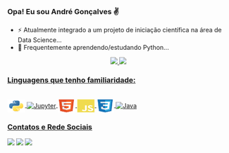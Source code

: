 ### Opa! Eu sou André Gonçalves ✌

- ⚡ Atualmente integrado a um projeto de iniciação científica na área de Data Science...
- 🌱 Frequentemente aprendendo/estudando Python...

<div align="center">
  <a href="https://github.com/Andre-Goncalves-Martins">
  <img height="180em" src="https://github-readme-stats.vercel.app/api?username=Andre-Goncalves-Martins&show_icons=true&theme=dark&include_all_commits=true&count_private=true"/>
  <img height="160em" src="https://github-readme-stats.vercel.app/api/top-langs/?username=Andre-Goncalves-Martins&layout=compact&langs_count=7&theme=dark"/>
</div>
  
 ### Linguagens que tenho familiaridade:
<div style="display: inline_block"><br>
  <img align="center" alt="Python" height="30" width="40" src="https://raw.githubusercontent.com/devicons/devicon/master/icons/python/python-original.svg">
  <img align="center" alt="Jupyter" src="https://img.shields.io/badge/Made%20with-Jupyter-orange?style=for-the-badge&logo=Jupyter">
  <img align="center" alt="HTML" height="30" width="40"src="https://raw.githubusercontent.com/devicons/devicon/master/icons/html5/html5-original.svg">
  <img align="center" alt="Js" height="30" width="40" src="https://raw.githubusercontent.com/devicons/devicon/master/icons/javascript/javascript-plain.svg">
  <img align="center" alt="CSS" height="30" width="40" src="https://raw.githubusercontent.com/devicons/devicon/master/icons/css3/css3-original.svg">
  <img align="center" alt="Java" src="https://img.shields.io/badge/Java-ED8B00?style=for-the-badge&logo=java&logoColor=white">
</div>
  
 ### Contatos e Rede Sociais
 
<div> 
  <a href="https://www.instagram.com/andremartins__/" target="_blank"><img src="https://img.shields.io/badge/-Instagram-%23E4405F?style=for-the-badge&logo=instagram&logoColor=white" target="_blank"></a>
  <a href = "mailto:andregmartins26@gmail.com"><img src="https://img.shields.io/badge/-Gmail-%23333?style=for-the-badge&logo=gmail&logoColor=white" target="_blank"></a>
  <a href="https://www.linkedin.com/in/andre-martins-a741ab226/" target="_blank"><img src="https://img.shields.io/badge/-LinkedIn-%230077B5?style=for-the-badge&logo=linkedin&logoColor=white" target="_blank"></a>
</div>
